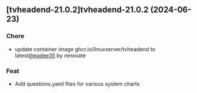 

## [tvheadend-21.0.2]tvheadend-21.0.2 (2024-06-23)

### Chore



- update container image ghcr.io/linuxserver/tvheadend to latest[@eadee35](https://github.com/eadee35) by renovate

### Feat



- Add questions.yaml files for various system charts
